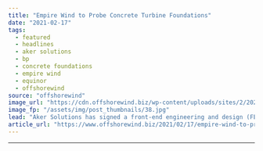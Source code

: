 ```yaml
---
title: "Empire Wind to Probe Concrete Turbine Foundations"
date: "2021-02-17"
tags: 
  - featured
  - headlines
  - aker solutions
  - bp
  - concrete foundations
  - empire wind
  - equinor
  - offshorewind
source: "offshorewind"
image_url: "https://cdn.offshorewind.biz/wp-content/uploads/sites/2/2021/02/17133004/Empire-Wind-to-Probe-Concrete-Turbine-Foundations.jpg"
image_fp: "/assets/img/post_thumbnails/38.jpg"
lead: "Aker Solutions has signed a front-end engineering and design (FEED) contract with Empire Offshore"
article_url: "https://www.offshorewind.biz/2021/02/17/empire-wind-to-probe-concrete-turbine-foundations/"
---
```


---
